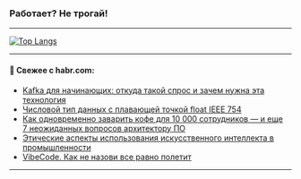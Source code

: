 ### Работает? Не трогай!

---
<!--
#### 🛠️ Technical stack:

![Java](https://img.shields.io/badge/Java-informational?logo=Oracle&style=flat&logoColor=white&color=FF4500)
![Kotlin](https://img.shields.io/badge/Kotlin-informational?logo=Kotlin&style=flat&logoColor=white&color=774D97)
![TS](https://img.shields.io/badge/TypeScript-informational?logo=typeScript&style=flat&logoColor=black&color=017acc)
![Python](https://img.shields.io/badge/Python-informational?logo=Python&style=flat&logoColor=black&color=ffdd54) <br>
![Spring](https://img.shields.io/badge/Spring-informational?logo=Spring&style=flat&logoColor=white&color=6DB33F) 
![SpringBoot](https://img.shields.io/badge/SpringBoot-informational?logo=SpringBoot&style=flat&logoColor=white&color=6DB33F)
![Nest](https://img.shields.io/badge/NestJS-informational?logo=NestJS&style=flat&logoColor=white&color=E0234E) 
![NodeJS](https://img.shields.io/badge/NodeJS-informational?logo=node.js&style=flat&logoColor=white&color=70A760)<br>
![PostgreSQL](https://img.shields.io/badge/PostgreSQL-informational?logo=PostgreSQL&style=flat&logoColor=white&color=DAA520)
![MongoDB](https://img.shields.io/badge/MongoDB-informational?logo=MongoDB&style=flat&logoColor=white&color=870000)
![Apache](https://img.shields.io/badge/Apache-informational?logo=apache&style=flat&logoColor=white&color=f74e28)

___ 
-->

<!--- #### 🛠️ : --->

[![Top Langs](https://github-readme-stats-82jvfl3w3-advtsettinggmailcoms-projects.vercel.app/api/top-langs/?username=zloylis&langs_count=10&hide_title=true&title_color=e6edf3&size_weight=0.5&count_weight=0.5&layout=compact&hide_progress=true&hide_border=true&theme=dracula&hide=css,makefile,cmake)](https://github.com/zloylis)

<!---


####  :octocat:&nbsp;&nbsp; Статистика:

![GitHub stats](https://github-readme-stats-u2qms2cxw-advtsettinggmailcoms-projects.vercel.app/api?username=zloylis&show_icons=true&hide_border=true&theme=dracula&title_color=e6edf3&include_all_commits=true&count_private=true&hide_rank=false&hide_title=true&rank_icon=github)
-->
---

#### 💬 Свежее с habr.com:

<!-- BLOG-POST-LIST:START -->
- [Kafka для начинающих: откуда такой спрос и зачем нужна эта технология](https://habr.com/ru/articles/957824/?utm_source=habrahabr&utm_medium=rss&utm_campaign=957824)
- [Числовой тип данных с плавающей точкой float IEEE 754](https://habr.com/ru/articles/957822/?utm_source=habrahabr&utm_medium=rss&utm_campaign=957822)
- [Как одновременно заварить кофе для 10 000 сотрудников — и еще 7 неожиданных вопросов архитектору ПО](https://habr.com/ru/companies/ibs/articles/957668/?utm_source=habrahabr&utm_medium=rss&utm_campaign=957668)
- [Этические аспекты использования искусственного интеллекта в промышленности](https://habr.com/ru/articles/957802/?utm_source=habrahabr&utm_medium=rss&utm_campaign=957802)
- [VibeCode. Как не назови все равно полетит](https://habr.com/ru/articles/957794/?utm_source=habrahabr&utm_medium=rss&utm_campaign=957794)
<!-- BLOG-POST-LIST:END -->

---
